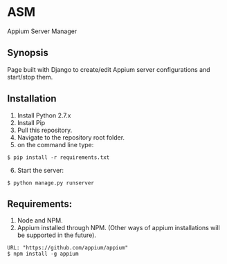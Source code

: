 # ASM
Appium Server Manager

## Synopsis

Page built with Django to create/edit Appium server configurations and start/stop them.

## Installation

1. Install Python 2.7.x
2. Install Pip
3. Pull this repository.
4. Navigate to the repository root folder.
5. on the command line type:
```
$ pip install -r requirements.txt
```
6. Start the server: 
```
$ python manage.py runserver
```

## Requirements:
1. Node and NPM.
2. Appium installed through NPM. (Other ways of appium installations will be supported in the future).
```
URL: "https://github.com/appium/appium"
$ npm install -g appium
```
